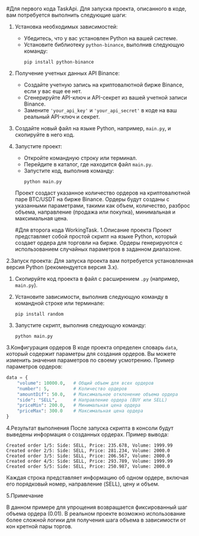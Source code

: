#Для первого кода TaskApi.
Для запуска проекта, описанного в коде, вам потребуется выполнить следующие шаги:

1. Установка необходимых зависимостей:
   - Убедитесь, что у вас установлен Python на вашей системе.
   - Установите библиотеку `python-binance`, выполнив следующую команду:
     ```
     pip install python-binance
     ```

2. Получение учетных данных API Binance:
   - Создайте учетную запись на криптовалютной бирже Binance, если у вас еще ее нет.
   - Сгенерируйте API-ключ и API-секрет из вашей учетной записи Binance.
   - Замените `'your_api_key'` и `'your_api_secret'` в коде на ваш реальный API-ключ и секрет.

3. Создайте новый файл на языке Python, например, `main.py`, и скопируйте в него код.

4. Запустите проект:
   - Откройте командную строку или терминал.
   - Перейдите в каталог, где находится файл `main.py`.
   - Запустите код, выполнив команду:
     ```
     python main.py
     ```
     
   Проект создаст указанное количество ордеров на криптовалютной паре BTC/USDT на бирже Binance. Ордеры будут созданы с указанными параметрами, такими как объем, количество, разброс объема, направление (продажа или покупка), минимальная и максимальная цена.
   
   
   
   #Для второга кода WorkingTask.
   1.Описание проекта
Проект представляет собой простой скрипт на языке Python, который создает ордера для торговли на бирже. Ордеры генерируются с использованием случайных параметров в заданном диапазоне.

2.Запуск проекта:
Для запуска проекта вам потребуется установленная версия Python (рекомендуется версия 3.x).

1. Скопируйте код проекта в файл с расширением `.py` (например, `main.py`).

2. Установите зависимости, выполнив следующую команду в командной строке или терминале:
   ```
   pip install random
   ```

3. Запустите скрипт, выполнив следующую команду:
   ```
   python main.py
   ```

 3.Конфигурация ордеров
В коде проекта определен словарь `data`, который содержит параметры для создания ордеров. Вы можете изменить значения параметров по своему усмотрению.
Пример параметров ордеров:
```python
data = {
    "volume": 10000.0,   # Общий объем для всех ордеров
    "number": 5,         # Количество ордеров
    "amountDif": 50.0,   # Максимальное отклонение объема ордера
    "side": "SELL",      # Направление ордера (BUY или SELL)
    "priceMin": 200.0,   # Минимальная цена ордера
    "priceMax": 300.0    # Максимальная цена ордера
}
```

4.Результат выполнения
После запуска скрипта в консоли будут выведены информация о созданных ордерах. Пример вывода:
```
Created order 1/5: Side: SELL, Price: 235.678, Volume: 1999.99
Created order 2/5: Side: SELL, Price: 281.234, Volume: 2000.0
Created order 3/5: Side: SELL, Price: 206.567, Volume: 2000.0
Created order 4/5: Side: SELL, Price: 293.789, Volume: 1999.99
Created order 5/5: Side: SELL, Price: 250.987, Volume: 2000.0
```
Каждая строка представляет информацию об одном ордере, включая его порядковый номер, направление (SELL), цену и объем.

5.Примечание

В данном примере для упрощения возвращается фиксированный шаг объема ордера (0.01). В реальном проекте возможно использование более сложной логики для получения шага объема в зависимости от кон
кретной пары торгов.
